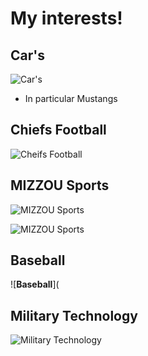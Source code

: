 # __My interests!__

## __Car's__

![__Car's__](https://www.cnet.com/a/img/resize/97e2cd4da35ffa95237fa1a8e31b141d423560cd/hub/2018/08/01/bde306b1-b431-45a4-820d-f63fc0aad868/001-2018-ford-mustang-gt-review.jpg?auto=webp&width=1092)

* In particular Mustangs

## __Chiefs Football__

![__Cheifs Football__](https://profootballtalk.nbcsports.com/wp-content/uploads/sites/25/2021/11/GettyImages-1354758509-e1637532811863.jpg?w=560&h=316&crop=1)

## __MIZZOU Sports__

![__MIZZOU Sports__](https://wehco.media.clients.ellingtoncms.com/img/photos/2021/11/20/AP21325029232776_t800.jpg?90232451fbcadccc64a17de7521d859a8f88077d)

![__MIZZOU Sports__](https://mutigers.com/images/2021/11/22/270A0806.jpg?preset=large.socialmediaimage)

## __Baseball__ 

![__Baseball__](

## __Military Technology__

![__Military Technology__](https://www.aviationtoday.com/wp-content/uploads/2018/09/5165048268_9983c3764c_b.jpg)

